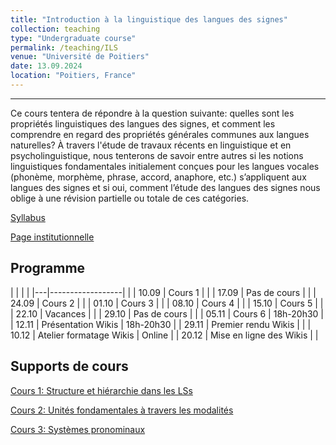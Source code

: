```yaml
---
title: "Introduction à la linguistique des langues des signes"
collection: teaching
type: "Undergraduate course"
permalink: /teaching/ILS
venue: "Université de Poitiers"
date: 13.09.2024
location: "Poitiers, France"
---
```


-----------------------------------------------------------------------------------------------

Ce cours tentera de répondre à la question suivante: quelles sont les propriétés linguistiques des langues des signes, et comment les comprendre en regard des propriétés générales communes aux langues naturelles? À travers l'étude de travaux récents en linguistique et en psycholinguistique, nous tenterons de savoir entre autres si les notions linguistiques fondamentales initialement conçues pour les langues vocales (phonème, morphème, phrase, accord, anaphore, etc.) s’appliquent aux langues des signes et si oui, comment l’étude des langues des signes nous oblige à une révision partielle ou totale de ces catégories.

[Syllabus](./ils/Syllabus_LSF.pdf)

[Page institutionnelle](https://updago.univ-poitiers.fr/course/view.php?id=5881)

## Programme

|   |                  | |
|---|------------------| |
| 10.09 | Cours 1      | |
| 17.09 | Pas de cours | |
| 24.09 | Cours 2      | |
| 01.10 | Cours 3      | |
| 08.10 | Cours 4      | |
| 15.10 | Cours 5      | |
| 22.10 | Vacances     | |
| 29.10 | Pas de cours | |
| 05.11 | Cours 6 | 18h-20h30 |
| 12.11 | Présentation Wikis  | 18h-20h30 |
| 29.11 | Premier rendu Wikis  |  |
| 10.12 | Atelier formatage Wikis  | Online |
| 20.12 | Mise en ligne des Wikis  | |


## Supports de cours

[Cours 1: Structure et hiérarchie dans les LSs](./ils/Poitiers_LSF_Cours1.pdf)

[Cours 2: Unités fondamentales à travers les modalités](./ils/Poitiers_LSF_Cours2.pdf)

[Cours 3: Systèmes pronominaux](./ils/Poitiers_LSF_Cours3.pdf)




